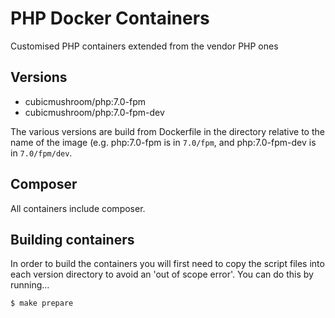 PHP Docker Containers
=====================

Customised PHP containers extended from the vendor PHP ones


Versions
--------

* cubicmushroom/php:7.0-fpm
* cubicmushroom/php:7.0-fpm-dev


The various versions are build from Dockerfile in the directory relative to the name of the image (e.g. php:7.0-fpm is 
in `7.0/fpm`, and php:7.0-fpm-dev is in `7.0/fpm/dev`.


Composer
--------

All containers include composer.


Building containers
-------------------

In order to build the containers you will first need to copy the script files into each version directory to avoid an 
'out of scope error'.  You can do this by running…

    $ make prepare